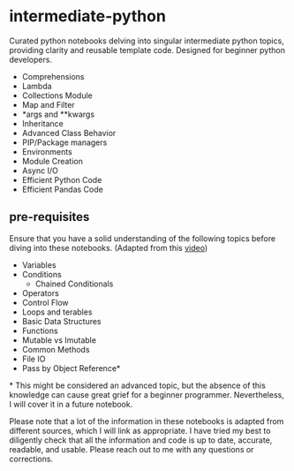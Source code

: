 # intermediate-python
Curated python notebooks delving into singular intermediate python topics, providing clarity and reusable template code. Designed for beginner python developers.

* Comprehensions
* Lambda
* Collections Module
* Map and Filter
* *args and **kwargs
* Inheritance
* Advanced Class Behavior
* PIP/Package managers
* Environments
* Module Creation
* Async I/O
* Efficient Python Code
* Efficient Pandas Code

## pre-requisites
Ensure that you have a solid understanding of the following topics before diving into these notebooks. (Adapted from this [video](https://www.youtube.com/watch?v=p15xzjzR9j0))

* Variables
* Conditions
  * Chained Conditionals
* Operators
* Control Flow
* Loops and terables
* Basic Data Structures
* Functions
* Mutable vs Imutable
* Common Methods
* File IO
* Pass by Object Reference\*



\* This might be considered an advanced topic, but the absence of this knowledge can cause great grief for a beginner programmer. Nevertheless, I will cover it in a future notebook.


Please note that a lot of the information in these notebooks is adapted from different sources, which I will link as appropriate. I have tried my best to diligently check that all the information and code is up to date, accurate, readable, and usable. Please reach out to me with any questions or corrections.
